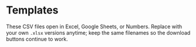 # Templates
These CSV files open in Excel, Google Sheets, or Numbers. Replace with your own `.xlsx` versions anytime; keep the same filenames so the download buttons continue to work.
